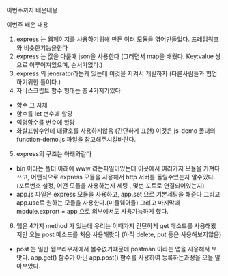 이번주까지 배운내용

이번주 배운 내용

1. express 는 웹페이지를 사용하기위해 만든 여러 모듈을 엮어만들었다. 프레임워크와 비슷한기능을한다
2. express 는 값을 다룰때 json을 사용한다 (그러면서 map을 배웠다. Key:value 쌍으로 이루어져있으며, 순서가없다.)
3. express 의 jenerator라는게 있는데 이것을 지켜서 개발하자 (다른사람들과 협업하기위한 틀이다.)
4. 자바스크립트 함수 형태는 총 4가지가있다
  - 함수 그 자체
  - 함수를 let 변수에 할당
  - 익명함수를 변수에 할당
  - 화살표함수인데 대괄호를 사용하지않음 (간단하게 표현)
이것은 js-demo 폴더의 function-demo.js 파일을 참고해주시길바란다.
5. express의 구조는 아래와같다
  - bin 이라는 폴더 아래에 www 라는파일이있는데 이곳에서 여러가지 모듈을 가져다쓰고, 어떤식으로 express 모듈을 사용해서 http 서버를 돌릴수있는지 알수있다.
    (포트번호 설정, 어떤 모듈을 사용하는지 세팅 , 몇번 포트로 연결되어있는지)
  - app.js 파일은 express 모듈을 사용하고, app.set 으로 기본세팅을 해준다 그리고 app.use로 원하는 모듈을 사용한다.(미들웨어들) 그리고 마지막에 module.exprort = app 으로 외부에서도 사용가능하게 했다.
6. 웹은 4가지 method 가 있는데 우리는 이때가지 간단하게 get 메소드를 사용해봤지만 오늘 post 메소드를 처음 사용해봣다
(아직 delete, put 등은 사용해보지않음)
- post 는 일반 웹브라우저에서 볼수없기떄문에 postman 이라는 앱을 사용해서 보앗다. app.get() 함수가 아닌 app.post() 함수를 사용하여 등록하는과정을 오늘 알아보았다.
